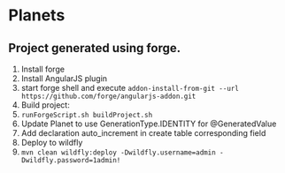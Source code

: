 # Planets

## Project generated using forge.
1. Install forge
2. Install AngularJS plugin
 1. start forge shell and execute `addon-install-from-git --url https://github.com/forge/angularjs-addon.git`
3. Build project: 
 1. `runForgeScript.sh buildProject.sh`
 1. Update Planet to use GenerationType.IDENTITY for @GeneratedValue
 1. Add declaration auto_increment in create table corresponding field
4. Deploy to wildfly
 1. `mvn clean wildfly:deploy -Dwildfly.username=admin -Dwildfly.password=1admin!`
